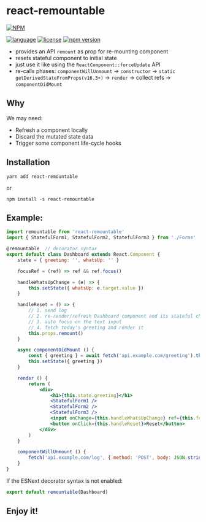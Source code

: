 # react-remountable

[![NPM](https://nodei.co/npm/react-remountable.png?downloads=true&downloadRank=true&stars=true)](https://nodei.co/npm/react-remountable/)

[![language](https://img.shields.io/badge/%3C%2F%3E-TypeScript-blue.svg)](http://typescriptlang.org/)
[![license](https://img.shields.io/github/license/mashape/apistatus.svg)]()
[![npm version](https://img.shields.io/npm/v/react-remountable.svg)](https://www.npmjs.com/package/react-remountable)

* provides an API `remount` as prop for re-mounting component
* resets stateful component to initial state
* just use it like using the `ReactComponent::forceUpdate` API
* re-calls phases: `componentWillUnmount` -> `constructor` -> `static getDerivedStateFromProps(v16.3+)` -> `render` -> collect refs ->  `componentDidMount`

## Why

We may need:

* Refresh a component locally
* Discard the mutated state data
* Trigger some component life-cycle hooks

## Installation

```
yarn add react-remountable
```

or

```
npm install -s react-remountable
```

## Example:

```jsx
import remountable from 'react-remountable'
import { StatefulForm1, StatefulForm2, StatefulForm3 } from './Forms'

@remountable  // decorator syntax
export default class Dashboard extends React.Component {
    state = { greeting: '', whatsUp: '' }

    focusRef = (ref) => ref && ref.focus()

    handleWhatsUpChange = (e) => {
        this.setState({ whatsUp: e.target.value })
    }

    handleReset = () => {
        // 1. send log
        // 2. re-render/refresh Dashboard component and its stateful children components
        // 3. auto focus on the text input
        // 4. fetch today's greeting and render it
        this.props.remount()
    }

    async componentDidMount () {
        const { greeting } = await fetch('api.example.com/greeting').then(response.json())
        this.setState({ greeting })
    }

    render () {
        return (
            <div>
                <h1>{this.state.greeting}</h1>
                <StatefulForm1 />
                <StatefulForm2 />
                <StatefulForm3 />
                <input onChange={this.handleWhatsUpChange} ref={this.focusRef} />
                <button onClick={this.handleReset}>Reset</button>
            </div>
        )
    }

    componentWillUnmount () {
        fetch('api.example.com/log', { method: 'POST', body: JSON.stringify({ action: 'reset'}) })
    }
}
```

If the ESNext decorator syntax is not enabled:

```js
export default remountable(Dashboard)
```

## Enjoy it!
